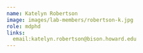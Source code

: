 ```yaml
---
name: Katelyn Robertson
image: images/lab-members/robertson-k.jpg
role: mdphd
links:
  email:katelyn.robertson@bison.howard.edu
---
```



